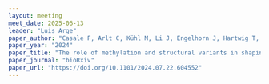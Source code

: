 ```yaml
---
layout: meeting
meet_date: 2025-06-13
leader: "Luis Arge"
paper_author: "Casale F, Arlt C, Kühl M, Li J, Engelhorn J, Hartwig T, Stich B"
paper_year: "2024"
paper_title: "The role of methylation and structural variants in shaping the recombination landscape of barley"
paper_journal: "bioRxiv"
paper_url: "https://doi.org/10.1101/2024.07.22.604552"
---
```

